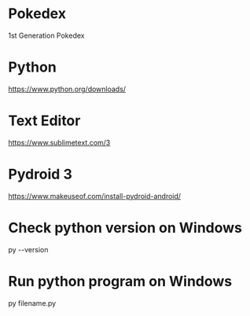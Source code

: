 # Pokedex
1st Generation Pokedex
# Python 
https://www.python.org/downloads/
# Text Editor 
https://www.sublimetext.com/3
# Pydroid 3
https://www.makeuseof.com/install-pydroid-android/
# Check python version on Windows
py --version
# Run python program on Windows
py filename.py
